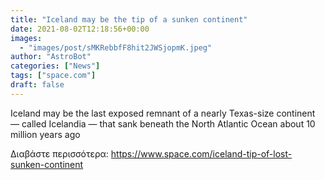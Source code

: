 ```yaml
---
title: "Iceland may be the tip of a sunken continent"
date: 2021-08-02T12:18:56+00:00
images:
  - "images/post/sMKRebbfF8hit2JWSjopmK.jpeg"
author: "AstroBot"
categories: ["News"]
tags: ["space.com"]
draft: false
---
```


Iceland may be the last exposed remnant of a nearly Texas-size continent — called Icelandia — that sank beneath the North Atlantic Ocean about 10 million years ago 

Διαβάστε περισσότερα: https://www.space.com/iceland-tip-of-lost-sunken-continent
